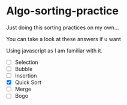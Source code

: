# Algo-sorting-practice

Just doing this sorting practices on my own...

You can take a look at these answers if u want

Using javascript as I am familiar with it.

* [ ] Selection 
* [ ] Bubble
* [ ] Insertion
* [x] Quick Sort
* [ ] Merge
* [ ] Bogo
